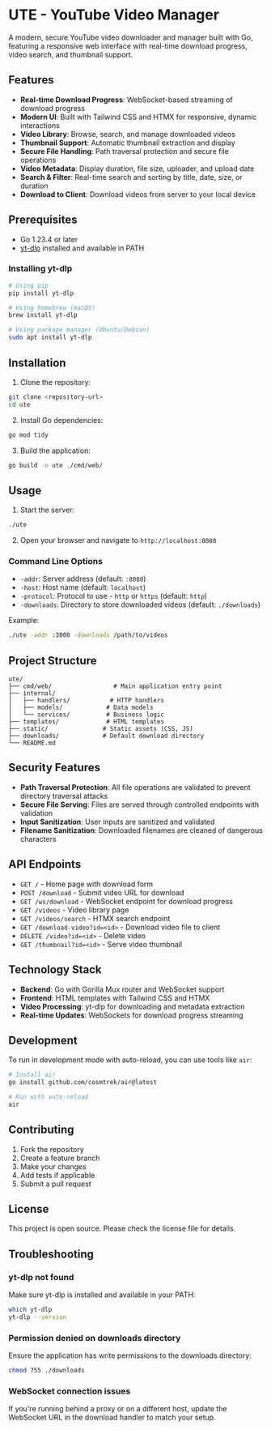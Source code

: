 # UTE - YouTube Video Manager

A modern, secure YouTube video downloader and manager built with Go, featuring a responsive web interface with real-time download progress, video search, and thumbnail support.

## Features

- **Real-time Download Progress**: WebSocket-based streaming of download progress
- **Modern UI**: Built with Tailwind CSS and HTMX for responsive, dynamic interactions
- **Video Library**: Browse, search, and manage downloaded videos
- **Thumbnail Support**: Automatic thumbnail extraction and display
- **Secure File Handling**: Path traversal protection and secure file operations
- **Video Metadata**: Display duration, file size, uploader, and upload date
- **Search & Filter**: Real-time search and sorting by title, date, size, or duration
- **Download to Client**: Download videos from server to your local device

## Prerequisites

- Go 1.23.4 or later
- [yt-dlp](https://github.com/yt-dlp/yt-dlp) installed and available in PATH

### Installing yt-dlp

```bash
# Using pip
pip install yt-dlp

# Using homebrew (macOS)
brew install yt-dlp

# Using package manager (Ubuntu/Debian)
sudo apt install yt-dlp
```

## Installation

1. Clone the repository:
```bash
git clone <repository-url>
cd ute
```

2. Install Go dependencies:
```bash
go mod tidy
```

3. Build the application:
```bash
go build -o ute ./cmd/web/
```

## Usage

1. Start the server:
```bash
./ute
```

2. Open your browser and navigate to `http://localhost:8080`

### Command Line Options

- `-addr`: Server address (default: `:8080`)
- `-host`: Host name (default: `localhost`)
- `-protocol`: Protocol to use - `http` or `https` (default: `http`)
- `-downloads`: Directory to store downloaded videos (default: `./downloads`)

Example:
```bash
./ute -addr :3000 -downloads /path/to/videos
```

## Project Structure

```
ute/
├── cmd/web/                 # Main application entry point
├── internal/
│   ├── handlers/           # HTTP handlers
│   ├── models/            # Data models
│   └── services/          # Business logic
├── templates/             # HTML templates
├── static/               # Static assets (CSS, JS)
├── downloads/            # Default download directory
└── README.md
```

## Security Features

- **Path Traversal Protection**: All file operations are validated to prevent directory traversal attacks
- **Secure File Serving**: Files are served through controlled endpoints with validation
- **Input Sanitization**: User inputs are sanitized and validated
- **Filename Sanitization**: Downloaded filenames are cleaned of dangerous characters

## API Endpoints

- `GET /` - Home page with download form
- `POST /download` - Submit video URL for download
- `GET /ws/download` - WebSocket endpoint for download progress
- `GET /videos` - Video library page
- `GET /videos/search` - HTMX search endpoint
- `GET /download-video?id=<id>` - Download video file to client
- `DELETE /video?id=<id>` - Delete video
- `GET /thumbnail?id=<id>` - Serve video thumbnail

## Technology Stack

- **Backend**: Go with Gorilla Mux router and WebSocket support
- **Frontend**: HTML templates with Tailwind CSS and HTMX
- **Video Processing**: yt-dlp for downloading and metadata extraction
- **Real-time Updates**: WebSockets for download progress streaming

## Development

To run in development mode with auto-reload, you can use tools like `air`:

```bash
# Install air
go install github.com/cosmtrek/air@latest

# Run with auto-reload
air
```

## Contributing

1. Fork the repository
2. Create a feature branch
3. Make your changes
4. Add tests if applicable
5. Submit a pull request

## License

This project is open source. Please check the license file for details.

## Troubleshooting

### yt-dlp not found
Make sure yt-dlp is installed and available in your PATH:
```bash
which yt-dlp
yt-dlp --version
```

### Permission denied on downloads directory
Ensure the application has write permissions to the downloads directory:
```bash
chmod 755 ./downloads
```

### WebSocket connection issues
If you're running behind a proxy or on a different host, update the WebSocket URL in the download handler to match your setup.
